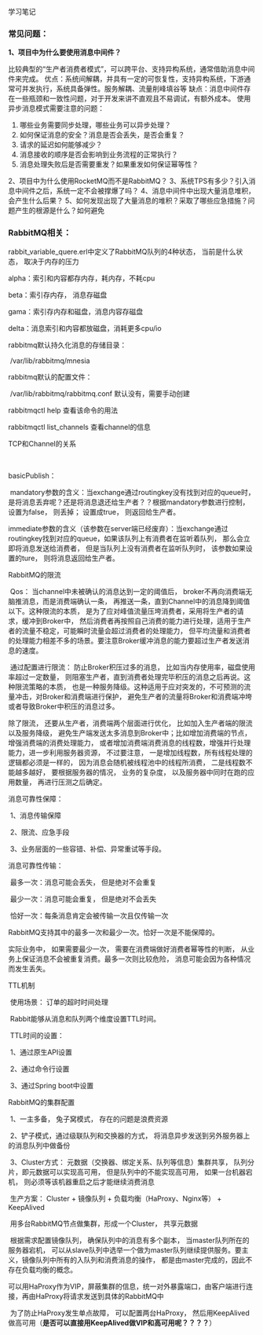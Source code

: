 学习笔记



### 常见问题：

**1、项目中为什么要使用消息中间件？**

比较典型的“生产者消费者模式”，可以跨平台、支持异构系统，通常借助消息中间件来完成。
优点：系统间解耦，并具有一定的可恢复性，支持异构系统，下游通常可并发执行，系统具备弹性。服务解耦、流量削峰填谷等
缺点：消息中间件存在一些瓶颈和一致性问题，对于开发来讲不直观且不易调试，有额外成本。
使用异步消息模式需要注意的问题：

1. 哪些业务需要同步处理，哪些业务可以异步处理？
2. 如何保证消息的安全？消息是否会丢失，是否会重复？
3. 请求的延迟如何能够减少？
4. 消息接收的顺序是否会影响到业务流程的正常执行？
5. 消息处理失败后是否需要重发？如果重发如何保证幂等性？

2、项目中为什么使用RocketMQ而不是RabbitMQ？
3、系统TPS有多少？引入消息中间件之后，系统一定不会被撑爆了吗？
4、消息中间件中出现大量消息堆积，会产生什么后果？
5、如何发现出现了大量消息的堆积？采取了哪些应急措施？问题产生的根源是什么？如何避免





### RabbitMQ相关：

rabbit_variable_quere.erl中定义了RabbitMQ队列的4种状态， 当前是什么状态， 取决于内存的压力 

alpha：索引和内容都存内存，耗内存，不耗cpu

beta：索引存内存， 消息存磁盘

gama：索引存内存和磁盘，消息内容存磁盘

delta：消息索引和内容都放磁盘，消耗更多cpu/io



rabbitmq默认持久化消息的存储目录：

​	/var/lib/rabbitmq/mnesia

rabbitmq默认的配置文件：

​	/var/lib/rabbitmq/rabbitmq.conf    默认没有，需要手动创建

rabbitmqctl help 查看该命令的用法

rabbitmqctl list_channels 查看channel的信息



TCP和Channel的关系

​	

basicPublish： 

​	mandatory参数的含义：当exchange通过routingkey没有找到对应的queue时， 是将消息丢弃呢？还是将消息退还给生产者？？根据mandatory参数进行控制， 设置为false， 则丢掉； 设置成true， 则返回给生产者。

​	immediate参数的含义（该参数在server端已经废弃）：当exchange通过routingkey找到对应的queue，如果该队列上有消费者在监听着队列， 那么会立即将消息发送给消费者， 但是当队列上没有消费者在监听队列时， 该参数如果设置的ture， 则将消息返回给生产者。



RabbitMQ的限流

​	Qos： 当channel中未被确认的消息达到一定的阈值后， broker不再向消费端无脑推消息，而是消费端确认一条， 再推送一条，直到Channel中的消息降到阈值以下。这种限流的本质， 是为了应对峰值流量压垮消费者，采用将生产者的请求，缓冲到Broker中， 然后消费者再按照自己消费的能力进行处理，适用于生产者的流量不稳定，可能瞬时流量会超过消费者的处理能力， 但平均流量和消费者的处理能力相差不多的场景。要注意Broker缓冲消息的能力要超过生产者发送消息的速度。

​	通过配置进行限流： 防止Broker积压过多的消息， 比如当内存使用率，磁盘使用率超过一定数量， 则阻塞生产者，直到消费者处理完毕积压的消息之后再说。这种限流策略的本质， 也是一种服务降级。这种适用于应对突发的，不可预测的流量冲击，对Broker和消费端进行保护， 避免生产者的流量将Broker和消费端冲垮或者导致Broker中积压的消息过多。

除了限流， 还要从生产者，消费端两个层面进行优化， 比如加入生产者端的限流以及服务降级， 避免生产端发送太多消息到Broker中；比如增加消费端的节点，增强消费端的消费处理能力， 或者增加消费端消费消息的线程数，增强并行处理能力，进一步利用服务器资源， 不过要注意， 一是增加线程数，所有线程处理的逻辑都必须是一样的， 因为消息会随机被线程池中的线程所消费， 二是线程数不能越多越好， 要根据服务器的情况， 业务的复杂度， 以及服务器中同时在跑的应用数量， 再进行压测之后确定。



消息可靠性保障：

​	1、消息传输保障

​	2、限流、应急手段

​	3、业务层面的一些容错、补偿、异常重试等手段。



消息可靠性传输：

​	最多一次：消息可能会丢失， 但是绝对不会重复

​	最少一次：消息可能会重复， 但是绝对不会丢失

​	恰好一次：每条消息肯定会被传输一次且仅传输一次

RabbitMQ支持其中的最多一次和最少一次。恰好一次是不能保障的。



实际业务中， 如果需要最少一次， 需要在消费端做好消费者幂等性的判断， 从业务上保证消息不会被重复消费。最多一次则比较危险， 消息可能会因为各种情况 而发生丢失。



TTL机制

​	使用场景： 订单的超时时间处理

​	Rabbit能够从消息和队列两个维度设置TTL时间。

​	TTL时间的设置： 

​		1、通过原生API设置

​		2、通过命令行设置

​		3、通过Spring boot中设置

RabbitMQ的集群配置

​	1、一主多备， 兔子窝模式， 存在的问题是浪费资源

​	2、铲子模式，通过级联队列和交换器的方式， 将消息异步发送到另外服务器上的消息队列中做备份

​	3、Cluster方式： 元数据（交换器、绑定关系、队列等信息）集群共享， 队列分片，即元数据可以实现高可用， 但是队列中的不能实现高可用， 如果一台机器宕机， 则必须等该机器重启之后才能继续消费消息

​	生产方案： Cluster + 镜像队列 + 负载均衡（HaProxy、Nginx等） + KeepAlived

​		用多台RabbitMQ节点做集群，形成一个Cluster， 共享元数据

​		根据需求配置镜像队列， 确保队列中的消息有多个副本， 当master队列所在的服务器宕机， 可以从slave队列中选举一个做为master队列继续提供服务。要主义，镜像队列中所有的入队列和消费消息的操作， 都是由master完成的，因此不存在负载均衡的概念。

​		可以用HaProxy作为VIP，屏蔽集群的信息，统一对外暴露端口，由客户端进行连接，再由HaProxy将请求发送到具体的RabbitMQ中

​		为了防止HaProxy发生单点故障， 可以配置两台HaProxy， 然后用KeepAlived做高可用（**是否可以直接用KeepAlived做VIP和高可用呢？？？？**）

